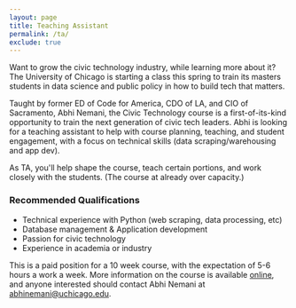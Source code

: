 ```yaml
---
layout: page
title: Teaching Assistant
permalink: /ta/
exclude: true
---
```

Want to grow the civic technology industry, while learning more about it? The University of Chicago is starting a class this spring to train its masters students in data science and public policy in how to build tech that matters. 

Taught by former ED of Code for America, CDO of LA, and CIO of Sacramento, Abhi Nemani, the Civic Technology course is a first-of-its-kind opportunity to train the next generation of civic tech leaders. Abhi is looking for a teaching assistant to help with course planning, teaching, and student engagement, with a focus on technical skills (data scraping/warehousing and app dev).

As TA, you'll help shape the course, teach certain portions, and work closely with the students. (The course at already over capacity.) 

### Recommended Qualifications

 - Technical experience with Python (web scraping, data processing, etc)
 - Database management & Application development
 - Passion for civic technology
 - Experience in academia or industry

This is a paid position for a 10 week course, with the expectation of 5-6 hours a work a week. More information on the course is available [online](https://abhinemani.com/civictechcourse), and anyone interested should contact Abhi Nemani at abhinemani@uchicago.edu.
